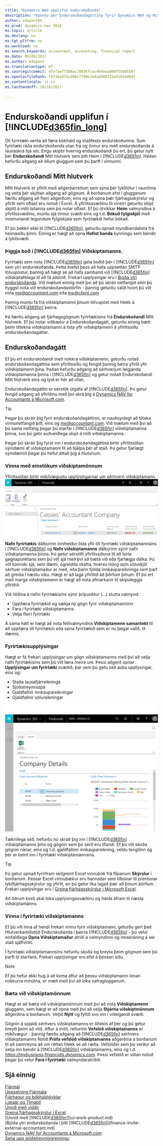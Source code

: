 ```yaml
---
title: "Dynamics NAV upplifun endurskoðanda"
description: "Kynntu þér Endurskoðandagáttina fyrir Dynamics NAV og Mitt hlutverk endurskoðandi sem styður við innri og ytri endurskoðandann í fyrirtæki viðskiptamanns."
author: edupont04
ms.prod: dynamics-nav-2018
ms.topic: article
ms.devlang: na
ms.tgt_pltfrm: na
ms.workload: na
ms.search.keywords: accountant, accounting, financial report
ms.date: 09/05/2017
ms.author: edupont
ms.translationtype: HT
ms.sourcegitcommit: 4fefaef7380ac10836fcac404eea006f55d8556f
ms.openlocfilehash: 19738a07dcd90c7788e164ad908721e9165dd9d2
ms.contentlocale: is-is
ms.lasthandoff: 10/16/2017

---
```

# <a name="accountant-experiences-in-included365finlongincludesd365finlongmdmd"></a>Endurskoðandi upplifun í [!INCLUDE[d365fin_long](includes/d365fin_long_md.md)]
Öll fyrirtæki verða að færa bókhald og staðfesta endurskoðunina. Sum fyrirtæki ráða endurskoðanda utan frá og önnur eru með endurskoðanda á launaskrá hjá sér. Engu skiptir hvernig endurskoðandi þú ert, þú getur nýtt þér **Endurskoðandi** Mitt hlutverk sem þitt Heim í [!INCLUDE[d365fin](includes/d365fin_md.md)]. Héðan hefurðu aðgang að öllum gluggum sem þú þarft í vinnunni.  

## <a name="accountant-role-center"></a>Endurskoðandi Mitt hlutverk
Mitt hlutverk er yfirlit með aðgerðarreitum sem sýna þér lykiltölur í rauntíma og veita þér skjótan aðgang að gögnum. Á borðanum efst í glugganum færðu aðgang að fleiri aðgerðum, eins og að opna þær fjárhagsskýrslur og yfirlit sem oftast eru notuð í Excel. Á yfirlitssvæðinu til vinstri geturðu skipt skjótt á milli listanna sem þú notar oftast. Ef þú útvíkkar **Heim** valmyndina á yfirlitssvæðinu, muntu sjá önnur svæði eins og t.d. **Bókuð fylgiskjöl** með mismunandi tegundum fylgiskjala sem fyrirtækið hefur bókað.  

Ef þú þekkir ekki til [!INCLUDE[d365fin](includes/d365fin_md.md)], geturðu opnað myndbandalista frá heimasíðu þinni. Einnig er hægt að opna **Hafist handa** kynningu sem bendir á lykilsvæði.  

### <a name="get-invited-to-a-clients-included365finincludesd365finmdmd"></a>Þiggja boð í [!INCLUDE[d365fin](includes/d365fin_md.md)] Viðskiptamanns.
Fyrirtæki sem nota [!INCLUDE[d365fin](includes/d365fin_md.md)] geta boðið þér í [!INCLUDE[d365fin](includes/d365fin_md.md)] sem ytri endurskoðanda. Þetta krefst þess að hafa uppsettan SMTP tölvupóstur, þannig að hægt sé að hafa samband við [!INCLUDE[d365fin](includes/d365fin_md.md)] viðskiptafélaga til að fá aðstoð. Frekari upplýsingar eru í [Bjóða ytri endurskoðanda](finance-invite-external-accountant.md). Við mælum einnig með því að þú skráir netfangið sem þú hyggst nota við endurskoðandastörfin - þannig geturðu valið hvort þú vilt nota *me@accountant.com* eða *me@client.com*  

Þannig muntu fá frá viðskiptamanni þínum tölvupóst með hlekk á [!INCLUDE[d365fin](includes/d365fin_md.md)] þeirra.   

Þá færðu aðgang að fjárhagsgögnum fyrirtækisins frá **Endurskoðandi** Mitt hlutverk. Ef þú notar viðbætur á Endurskoðandagátt, geturðu einnig bætt þeim tiltekna viðskiptamanni á lista yfir viðskiptamenn á yfirlitssíðu endurskoðandagáttar.  

## <a name="accountant-portal"></a>Endurskoðandagátt
Ef þú ert endurskoðandi með nokkra viðskiptamenn, geturðu notað endurskoðandagáttina sem yfirlitssíðu og fengið þannig betra yfirlit yfir viðskiptamenn þína. Þaðan hefurðu aðgang að sérhverjum leigjanda viðskiptamanna þinna í [!INCLUDE[d365fin](includes/d365fin_md.md)] og getur notað Endurskoðandi Mitt hlutverk eins og lýst er hér að ofan.  

Endurskoðandagáttin er sérstök útgáfa af [!INCLUDE[d365fin](includes/d365fin_md.md)]. Þú getur fengið aðgang að yfirlitinu með því skrá þig á [Dynamics NAV for Accountants á Microsoft.com](https://www.microsoft.com/en-us/dynamics365/financial-insights-for-accountants).  

> [!TIP]  
>  Þegar þú skráir þig fyrir endurskoðandagáttinni, er nauðsynlegt að tiltaka vinnunetfangið þitt, eins og *me@accountant.com*. Við mælum með því að þú sama netfang þegar þú starfar í [!INCLUDE[d365fin](includes/d365fin_md.md)] viðskiptamanna þinna, svo þú getir auðveldlega skipt á milli viðskiptamanna.  

Þegar þú skráir þig fyrst inn í endurskoðandagáttina birtir yfirlitssíðan sýnidæmi af viðskiptamanni til að hjálpa þér af stað. Þú getur fjarlægt sýnidæmið þegar þú hefur áttað þig á hlutunum.  

### <a name="working-with-individual-clients"></a>Vinna með einstökum viðskiptamönnum
Yfirlitssíðan birtir mikilvægustu upplýsingarnar um sérhvern viðskiptamann.  
[![Endurskoðandagátt](./media/ui-extensions-accportal/accountant-portal.png)](https://go.microsoft.com/fwlink/?linkid=851257)

**Nafn fyrirtækis** dálkurinn inniheldur lista yfir öll fyrirtæki viðskiptamannsins í [!INCLUDE[d365fin](includes/d365fin_md.md)] og **Nafn viðskiptamanns** dálkurinn sýnir nafn viðskiptamanna þinna. Þú getur sérstillt yfirlitssíðuna til að birta gagnapunktana sem þú vilt sjá með því að bæta við eða fjarlægja dálka. Þú vilt kannski sjá, sem dæmi, ógreidda skatta, hversu mörg opin söluskjöl sérhver viðskiptamaður er með, eða þann fjölda innkaupareikninga sem þarf að greiða í næstu viku. Hægt er að laga yfirlitið að þörfum þínum. Ef þú ert með marga viðskiptamenn er hægt að nota afmarkanir til skipuleggja yfirlitið.  

Við hliðina á nafni fyrirtækisins sýnir þrípunktur (...) stutta valmynd:

* Uppfæra fyrirtækið og sækja ný gögn fyrir viðskiptamanninn  
* Fara í fyrirtæki viðskiptamanns  
* Velja fleiri fyrirtæki  

Á sama hátt er hægt að nota fellivalmyndina **Viðskiptamenn samantekt** til að uppfæra öll fyrirtækin eða opna fyrirtækið sem er nú þegar valið, til dæmis.  

### <a name="company-details"></a>Fyrirtækisupplýsingar
Hægt er fá frekari upplýsingar um gögn viðskiptamanns með því að velja nafn fyrirtækisins sem þú vilt læra meira um. Þessi aðgerð opnar **Upplýsingar um fyrirtæki** svæðið, þar sem þú getu séð auka upplýsingar, eins og:  

* Staða lausafjárreikninga  
* Sjóðstreymisspá  
* Gjaldfallnir innkaupareikningar  
* Gjaldfallnir sölureikningar  

![Upplýsingar um fyrirtæki viðskiptamanns í endurskoðandagáttinni](./media/finance-accounting/accountant-company-details.png)

Tæknilega séð, hefurðu nú skráð þig inn í [!INCLUDE[d365fin](includes/d365fin_md.md)] viðskiptamanns þíns og gögnin sem þú sérð eru lifandi. Ef þú vilt skoða gögnin nánar, eins og t.d. gjaldfallinn innkaupareikning, veldu tengilinn og þér er beint inn í fyrirtæki viðskiptamannsins.  

> [!TIP]  
>  Þú getur opnað fyrirfram skilgreint Excel vinnubók frá flipanum **Skýrslur** í borðanum. Þessar Excel vinnubækur eru hannaðar sem tilbúnar til prentunar lykilfjárhagsskýrslur og yfirlit, en þú getur líka lagað þær að þínum þörfum. Frekari upplýsingar eru í [Greina fjárhagsskýrslur í Microsoft Excel](finance-analyze-excel.md).  

Að öðrum kosti skal loka upplýsingasvæðinu og halda áfram til næsta viðskiptamanns.  

### <a name="working-in-the-client-company"></a>Vinna í fyrirtæki viðskiptamanns
Ef þú vilt inna af hendi frekari vinnu fyrir viðskiptamann, geturðu gert það Hlutverkamiðstöð Endurskoðanda í þeirra [!INCLUDE[d365fin](includes/d365fin_md.md)] - þú velur einfaldlega **Opna Viðskiptamaður** atriði á valmyndinni og innskráning á sér stað sjálfvirkt.  

Í fyrirtæki viðskiptamannsins hefurðu skoða og breyta þeim gögnum sem þú þarft til starfans. Frekari upplýsingar eru efst á þessari síðu.

> [!NOTE]  
>  Ef þú hefur ekki hug á að koma aftur að þessu viðskiptamanni innan nokkurra mínútna, er mælt með því að loka vafraglugganum.  

### <a name="adding-clients"></a>Bæta við viðskiptamönnum
Hægt er að bæta við viðskiptamönnum með því að nota **Viðskiptamenn** gluggann, sem hægt er að opna með því að velja **Stjórna viðskiptmönnum** aðgerðina á borðanum. Veljið **Nýtt** og fyllið svo inn í viðeigandi svæði.  

Gögnin á spjaldi sérhvers viðskiptamanns er tiltekin af þér og þú getur breytt þeim að vild. Aftur á móti, reiturinn **Vefslóð viðskiptamanns** er mikilvægur - þannig færðu aðgang að [!INCLUDE[d365fin](includes/d365fin_md.md)] sérhvers viðskiptamanns  Notið **Prófa vefslóð viðskiptamanns** aðgerðina á borðanum til að sannreyna að um réttan hlekk sé að ræða. Vefslóðin sem þú verður að setja inn bendir á [!INCLUDE[d365fin](includes/d365fin_md.md)] viðskiptamanns, eins og t.d. *https://mybusiness.financials.dynamics.com*. Þessi vefslóð er síðan notuð þegar þú velur **Fara í fyrirtæki** valmyndaratriðið.  

## <a name="see-also"></a>Sjá einnig
[Fjármál](finance.md)  
[Uppsetning Fjármála](finance-setup-finance.md)  
[Fjárhagur og bókhaldslyklar](finance-general-ledger.md)  
[Lokaár og Tímabil](year-close-years-periods.md)  
[Unnið með víddir](finance-dimensions.md)  
[Greina fjárhagsskýrslur í Excel](finance-analyze-excel.md).  
[Unnið með [!INCLUDE[d365fin](includes/d365fin_md.md)]](ui-work-product.md)  
[Bjóða ytri endurskoðanda í þitt [!INCLUDE[d365fin](includes/d365fin_md.md)]](finance-invite-external-accountant.md)  
[Dynamics NAV for Accountants á Microsoft.com](https://www.microsoft.com/en-us/dynamics365/financial-insights-for-accountants)  
[Setja upp sjóðstreymisgreiningu](finance-setup-cash-flow-analyses.md)  


